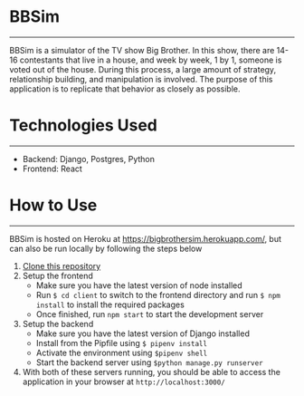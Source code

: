 # BBSim
---
BBSim is a simulator of the TV show Big Brother. In this show, there are 14-16 contestants that live in a house, and week by week, 1 by 1, someone is voted out of the house. During this process, a large amount of strategy, relationship building, and manipulation is involved. The purpose of this application is to replicate that behavior as closely as possible.

# Technologies Used
---
* Backend: Django, Postgres, Python
* Frontend: React

# How to Use
---
BBSim is hosted on Heroku at https://bigbrothersim.herokuapp.com/, but can also be run locally by following the steps below
 
1. [Clone this repository](https://docs.github.com/en/github/creating-cloning-and-archiving-repositories/cloning-a-repository-from-github/cloning-a-repository)
2. Setup the frontend
    * Make sure you have the latest version of node installed
    * Run `$ cd client` to switch to the frontend directory and run `$ npm install` to install the required packages
    * Once finished, run `npm start` to start the development server
3. Setup the backend
    * Make sure you have the latest version of Django installed
    * Install from the Pipfile using `$ pipenv install`
    * Activate the environment using `$pipenv shell`
    * Start the backend server using `$python manage.py runserver`
4. With both of these servers running, you should be able to access the application in your browser at `http://localhost:3000/`
